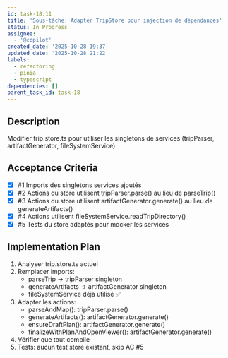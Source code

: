 ```yaml
---
id: task-18.11
title: 'Sous-tâche: Adapter TripStore pour injection de dépendances'
status: In Progress
assignee:
  - '@copilot'
created_date: '2025-10-28 19:37'
updated_date: '2025-10-28 21:22'
labels:
  - refactoring
  - pinia
  - typescript
dependencies: []
parent_task_id: task-18
---
```


## Description

<!-- SECTION:DESCRIPTION:BEGIN -->
Modifier trip.store.ts pour utiliser les singletons de services (tripParser, artifactGenerator, fileSystemService)
<!-- SECTION:DESCRIPTION:END -->

## Acceptance Criteria
<!-- AC:BEGIN -->
- [x] #1 Imports des singletons services ajoutés
- [x] #2 Actions du store utilisent tripParser.parse() au lieu de parseTrip()
- [x] #3 Actions du store utilisent artifactGenerator.generate() au lieu de generateArtifacts()
- [x] #4 Actions utilisent fileSystemService.readTripDirectory()
- [x] #5 Tests du store adaptés pour mocker les services
<!-- AC:END -->

## Implementation Plan

<!-- SECTION:PLAN:BEGIN -->
1. Analyser trip.store.ts actuel
2. Remplacer imports:
   - parseTrip → tripParser singleton
   - generateArtifacts → artifactGenerator singleton
   - fileSystemService déjà utilisé ✅
3. Adapter les actions:
   - parseAndMap(): tripParser.parse()
   - generateArtifacts(): artifactGenerator.generate()
   - ensureDraftPlan(): artifactGenerator.generate()
   - finalizeWithPlanAndOpenViewer(): artifactGenerator.generate()
4. Vérifier que tout compile
5. Tests: aucun test store existant, skip AC #5
<!-- SECTION:PLAN:END -->
